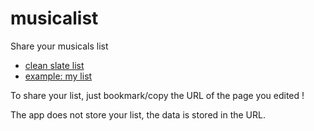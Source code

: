 # musicalist

Share your musicals list

- [clean slate list](https://yazgoo.github.io/musicalist/)
- [example: my list](https://yazgoo.github.io/musicalist/?content=kwGmWWF6Z29v3AAQlAHNAjXCCpQCzQOlwgmUA80CcsIKlATNBDbCCpQFzQRbwgeUBs0BdsIHlAfNAkHCCJQIzQMGwgeUCc0CL8IKlArMz8IIlAvNA23CCZQMzQRkwgiUDc0B%2FsIHlA7NAdDCBpQPzQL5wgiUEM0ECcIJ)

To share your list, just bookmark/copy the URL of the page you edited !

The app does not store your list, the data is stored in the URL.
